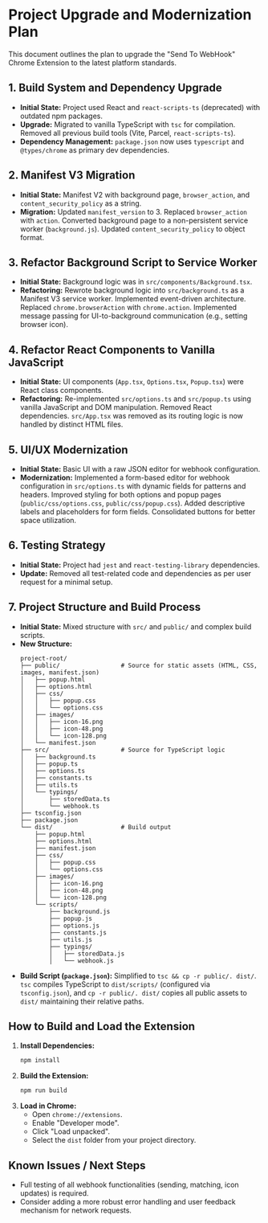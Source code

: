 # Project Upgrade and Modernization Plan

This document outlines the plan to upgrade the "Send To WebHook" Chrome Extension to the latest platform standards.

## 1. Build System and Dependency Upgrade

- **Initial State:** Project used React and `react-scripts-ts` (deprecated) with outdated npm packages.
- **Upgrade:** Migrated to vanilla TypeScript with `tsc` for compilation. Removed all previous build tools (Vite, Parcel, `react-scripts-ts`).
- **Dependency Management:** `package.json` now uses `typescript` and `@types/chrome` as primary dev dependencies.

## 2. Manifest V3 Migration

- **Initial State:** Manifest V2 with background page, `browser_action`, and `content_security_policy` as a string.
- **Migration:** Updated `manifest_version` to 3. Replaced `browser_action` with `action`. Converted background page to a non-persistent service worker (`background.js`). Updated `content_security_policy` to object format.

## 3. Refactor Background Script to Service Worker

- **Initial State:** Background logic was in `src/components/Background.tsx`.
- **Refactoring:** Rewrote background logic into `src/background.ts` as a Manifest V3 service worker. Implemented event-driven architecture. Replaced `chrome.browserAction` with `chrome.action`. Implemented message passing for UI-to-background communication (e.g., setting browser icon).

## 4. Refactor React Components to Vanilla JavaScript

- **Initial State:** UI components (`App.tsx`, `Options.tsx`, `Popup.tsx`) were React class components.
- **Refactoring:** Re-implemented `src/options.ts` and `src/popup.ts` using vanilla JavaScript and DOM manipulation. Removed React dependencies. `src/App.tsx` was removed as its routing logic is now handled by distinct HTML files.

## 5. UI/UX Modernization

- **Initial State:** Basic UI with a raw JSON editor for webhook configuration.
- **Modernization:** Implemented a form-based editor for webhook configuration in `src/options.ts` with dynamic fields for patterns and headers. Improved styling for both options and popup pages (`public/css/options.css`, `public/css/popup.css`). Added descriptive labels and placeholders for form fields. Consolidated buttons for better space utilization.

## 6. Testing Strategy

- **Initial State:** Project had `jest` and `react-testing-library` dependencies.
- **Update:** Removed all test-related code and dependencies as per user request for a minimal setup.

## 7. Project Structure and Build Process

- **Initial State:** Mixed structure with `src/` and `public/` and complex build scripts.
- **New Structure:**
    ```
    project-root/
    ├── public/                 # Source for static assets (HTML, CSS, images, manifest.json)
    │   ├── popup.html
    │   ├── options.html
    │   ├── css/
    │   │   ├── popup.css
    │   │   └── options.css
    │   ├── images/
    │   │   ├── icon-16.png
    │   │   ├── icon-48.png
    │   │   └── icon-128.png
    │   └── manifest.json
    ├── src/                    # Source for TypeScript logic
    │   ├── background.ts
    │   ├── popup.ts
    │   ├── options.ts
    │   ├── constants.ts
    │   ├── utils.ts
    │   └── typings/
    │       ├── storedData.ts
    │       └── webhook.ts
    ├── tsconfig.json
    ├── package.json
    └── dist/                   # Build output
        ├── popup.html
        ├── options.html
        ├── manifest.json
        ├── css/
        │   ├── popup.css
        │   └── options.css
        ├── images/
        │   ├── icon-16.png
        │   ├── icon-48.png
        │   └── icon-128.png
        └── scripts/
            ├── background.js
            ├── popup.js
            ├── options.js
            ├── constants.js
            ├── utils.js
            ├── typings/
            │   ├── storedData.js
            │   └── webhook.js
    ```
- **Build Script (`package.json`):** Simplified to `tsc && cp -r public/. dist/`. `tsc` compiles TypeScript to `dist/scripts/` (configured via `tsconfig.json`), and `cp -r public/. dist/` copies all public assets to `dist/` maintaining their relative paths.

## How to Build and Load the Extension

1.  **Install Dependencies:**
    ```bash
    npm install
    ```
2.  **Build the Extension:**
    ```bash
    npm run build
    ```
3.  **Load in Chrome:**
    *   Open `chrome://extensions`.
    *   Enable "Developer mode".
    *   Click "Load unpacked".
    *   Select the `dist` folder from your project directory.

## Known Issues / Next Steps

-   Full testing of all webhook functionalities (sending, matching, icon updates) is required.
-   Consider adding a more robust error handling and user feedback mechanism for network requests.
